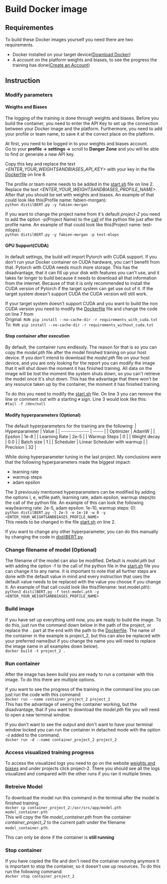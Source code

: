 # Build Docker image

## Requirementes

To build these Docker images yourself you need there are two requirements.

- Docker installed on your target device([Download Docker](https://www.docker.com/products/docker-desktop/))
- A account on the platform weights and biases, to see the progress the training has done([Create an Account](https://wandb.ai/site/))

## Instruction

### Modify parameters

#### Weigths and Biases

The logging of the training is done through weights and biases. Before you build the container, you need to enter the API Key to set up the connection between your Docker image and the platform. Furthermore, you need to add your profile or team name, to save it at the correct place on the platform.

At first, you need to be logged in to your weights and biases account.  
Go to your **profile -> settings ->** scroll to **Danger Zone** and you will be able to find or generate a new API key.

Copy this key and replace the text _<ENTER_YOUR_WEIGHTSANDBIASES_API_KEY>_ with your key in the file [Dockerfile](Dockerfile) on line 8.

The profile or team name needs to be added in the [start.sh](start.sh) file on line 2. Replace the text _<ENTER_YOUR_WEIGHTSANDBIASES_PROFILE_NAME>_. After that you should be set with weights and biases. An example of that could look like this(Profile name: fabien-morgan):  
`python distilBERT.py -y fabien-morgan`

If you want to change the project name from it's default _project-2_ you need to add the option -p(Project Name) to the [call](start.sh) of the python file just after the profile name. An example of that could look like this(Project name: test-mlops):  
`python distilBERT.py -y fabien-morgan -p test-mlops`

#### GPU Support(CUDA)

In default settings, the build will import Pytorch with CUDA support. If you don't run your Docker container on CUDA hardware, you can't benefit from that. Pytorch with CUDA needs much more storage. This has the disadvantage, that it can fill up your disk with features you can't use, and it takes far longer to build because it needs to download all that information from the internet. Because of that it is only recommended to install the CUDA version of Pytorch if the target system can get use out of it. If the target system doesn't support CUDA the CUDA version will still work.

If your target system doesn't support CUDA and you want to build the non CUDA version you need to modify the [Dockerfile](Dockerfile) file and change the code on line 7 from  
Original: `RUN pip install --no-cache-dir -r requirements_with_cuda.txt`  
To: `RUN pip install --no-cache-dir -r requirements_without_cuda.txt`

#### Stop container after execution

By default, the container runs endlessly. The reason for that is so you can copy the _model.pth_ file after the model finished training on your host device. If you don't intend to download the _model.pth_ file on your host device, and you are only looking for the report you can modify the image that it will shut down the moment it has finished training. All data on the image will be lost the moment the system shuts down, so you can't retrieve the model once it's shut down. This has the advantage that there won't be any resource taken up by the container, the moment it has finished training.

To do this you need to modify the [start.sh](start.sh) file. On line 3 you can remove the line or comment out with a starting `#` sign. Line 3 would look like this:  
`#tail -f /dev/null`

#### Modify hyperparameters (Optional)

The default hyperparameters for the training are the following:
| Hyperparameter | Value |
| -------------- | ----- |
| Optimizer | AdamW |
| Epsilon | 1e-8 |
| Learning Rate | 2e-5 |
| Warmup Steps | 0 |
| Weight decay | 0.0 |
| Batch size | 1 |
| Scheduler | Linear Scheduler with warmup |
| Precision | 32 |

While doing hyperparameter tuning in the last project. My conclusions were that the following hyperparameters made the biggest impact:

- learning rate
- warmup steps
- adam epsilon

The 3 previously mentioned hyperparameters can be modified by adding the options l, e, w(file path, learning rate, adam epsilon, warmup steps)to the call of the python file. An example of this can look the following way(learning rate: 2e-5, adam epsilon: 1e-10, warmup steps: 0):  
`python distilBERT.py -l 2e-5 -e 1e-10 -w 0 -y <ENTER_YOUR_WEIGHTSANDBIASES_PROFILE_NAME>`  
This needs to be changed in the file [start.sh](start.sh) on line 2.

If you want to change any other hyperparameter, you can do this manually by changing the code in [distilBERT.py](distilBERT.py).

### Change filename of model (Optional)

The filename of the model can also be modified. Default is _model.pth_ but with adding the option -f to the call of the python file in the [start.sh](start.sh) file you can change it to any name. It is important to note that all further steps are done with the default value in mind and every instruction that uses the default value needs to be replaced with the value you choose if you change it. An example of that call could look like this(filename: test.model.pth):  
`python3 distilBERT.py -f test-model.pth -y <ENTER_YOUR_WEIGHTSANDBIASES_PROFILE_NAME>`

### Build image

If you have set up everything until now, you are ready to build the image. To do this, just run the command down below in the path of the project, or replace the `.` part at the end with the path to the [Dockerfile](Dockerfile). The name of the container in the example is project_2, but this can also be replaced with your preferred name(but if you change the name you will need to replace the image name in all examples down below).  
`docker build -t project_2 . `

### Run container

After the image has been build you are ready to run a container with this image. To do this there are multiple options.

If you want to see the progress of the training in the command line you can just run the code with this command:  
`docker run --name container_project_2 project_2`  
This has the advantage of seeing the container working, but the disadvantage, that if you want to download the _model.pth_ file you will need to open a new terminal window.

If you don't want to see the output and don't want to have your terminal window locked you can run the container in detached mode with the option `-d` added to the command.  
`docker run -d --name container_project_2 project_2`

### Access visualized training progress

To access the visualized logs you need to go on the website [weights and biases](https://wandb.ai/home) and under projects click project-2. There you should see all the logs visualized and compared with the other runs if you ran it multiple times.

### Retreive Model

To download the model run this command in the terminal after the model is finished training.  
`docker cp container_project_2:/usr/src/app/model.pth model_container.pth`  
This will copy the file _model_container.pth_ from the container _container_project_2_ to the current path under the filename `model_container.pth`.

This can only be done if the container is **still running**

### Stop container

If you have copied the file and don't need the container running anymore it is important to stop the container, so it doesn't use up resources. To do this run the following command:  
`docker stop container_project_2  `
